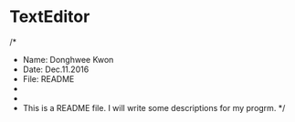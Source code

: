 # TextEditor
/*
 * Name: Donghwee Kwon
 * Date: Dec.11.2016
 * File: README
 * 
 *
 * This is a README file. I will write some descriptions for my progrm.
 */
 
 
 

